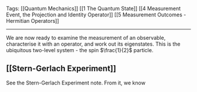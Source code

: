 Tags: [[Quantum Mechanics]] [[1 The Quantum State]] [[4 Measurement Event, the Projection and Identity Operator]] [[5 Measurement Outcomes - Hermitian Operators]]
___
We are now ready to examine the measurement of an observable, characterise it with an operator, and work out its eigenstates. This is the ubiquitous two-level system - the spin $\frac{1}{2}$ particle. 
## [[Stern-Gerlach Experiment]]
See the Stern-Gerlach Experiment note. From it, we know